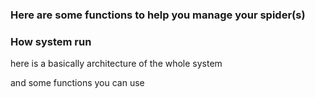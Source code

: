 ### Here are some functions to help you manage your spider(s)

### How system run

here is a basically architecture of the whole system 

and some functions you can use

<img src="how.jpg" alt="">